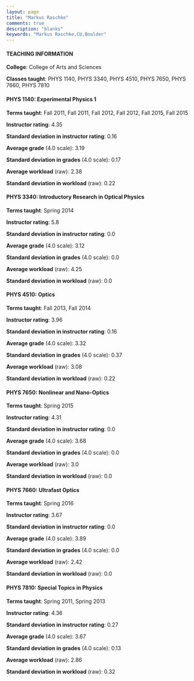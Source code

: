```yaml
---
layout: page
title: "Markus Raschke" 
comments: true
description: "blanks"
keywords: "Markus Raschke,CU,Boulder"
---
```

<head>
<script src="https://ajax.googleapis.com/ajax/libs/jquery/2.1.3/jquery.min.js"></script>
<script src="https://dl.dropboxusercontent.com/s/pc42nxpaw1ea4o9/highcharts.js?dl=0"></script>
<!-- <script src="../assets/js/highcharts.js"></script> -->
<style type="text/css">@font-face {
	font-family: "Bebas Neue";
	src: url(https://www.filehosting.org/file/details/544349/BebasNeue Regular.otf) format("opentype");
	}
	h1.Bebas { 
		font-family: "Bebas Neue", Verdana, Tahoma;
	}
</style>
</head>
	   
#### TEACHING INFORMATION

**College**: College of Arts and Sciences

**Classes taught**: PHYS 1140, PHYS 3340, PHYS 4510, PHYS 7650, PHYS 7660, PHYS 7810

#### PHYS 1140: Experimental Physics 1

**Terms taught**: Fall 2011, Fall 2011, Fall 2012, Fall 2012, Fall 2015, Fall 2015

**Instructor rating**: 4.35

**Standard deviation in instructor rating**: 0.16

**Average grade** (4.0 scale): 3.19

**Standard deviation in grades** (4.0 scale): 0.17

**Average workload** (raw): 2.38

**Standard deviation in workload** (raw): 0.22

#### PHYS 3340: Introductory Research in Optical Physics

**Terms taught**: Spring 2014

**Instructor rating**: 5.8

**Standard deviation in instructor rating**: 0.0

**Average grade** (4.0 scale): 3.12

**Standard deviation in grades** (4.0 scale): 0.0

**Average workload** (raw): 4.25

**Standard deviation in workload** (raw): 0.0

#### PHYS 4510: Optics

**Terms taught**: Fall 2013, Fall 2014

**Instructor rating**: 3.96

**Standard deviation in instructor rating**: 0.16

**Average grade** (4.0 scale): 3.32

**Standard deviation in grades** (4.0 scale): 0.37

**Average workload** (raw): 3.08

**Standard deviation in workload** (raw): 0.22

#### PHYS 7650: Nonlinear and Nano-Optics

**Terms taught**: Spring 2015

**Instructor rating**: 4.31

**Standard deviation in instructor rating**: 0.0

**Average grade** (4.0 scale): 3.68

**Standard deviation in grades** (4.0 scale): 0.0

**Average workload** (raw): 3.0

**Standard deviation in workload** (raw): 0.0

#### PHYS 7660: Ultrafast Optics

**Terms taught**: Spring 2016

**Instructor rating**: 3.67

**Standard deviation in instructor rating**: 0.0

**Average grade** (4.0 scale): 3.89

**Standard deviation in grades** (4.0 scale): 0.0

**Average workload** (raw): 2.42

**Standard deviation in workload** (raw): 0.0

#### PHYS 7810: Special Topics in Physics

**Terms taught**: Spring 2011, Spring 2013

**Instructor rating**: 4.36

**Standard deviation in instructor rating**: 0.27

**Average grade** (4.0 scale): 3.67

**Standard deviation in grades** (4.0 scale): 0.13

**Average workload** (raw): 2.86

**Standard deviation in workload** (raw): 0.32

